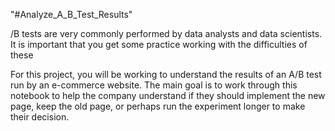 "#Analyze_A_B_Test_Results"

/B tests are very commonly performed by data analysts and data scientists. It is important that you get some practice working with the difficulties of these

For this project, you will be working to understand the results of an A/B test run by an e-commerce website. 
The main goal is to work through this notebook to help the company understand if they should implement the new page, 
keep the old page, or perhaps run the experiment longer to make their decision.
